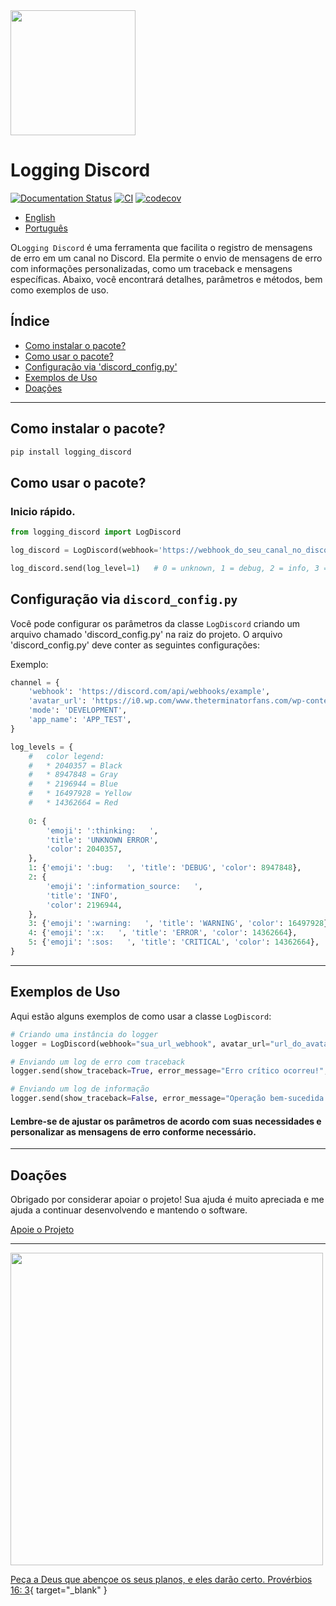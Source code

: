 <img src="https://logging-discord.readthedocs.io/en/latest/img/logo.png" width="200">

# Logging Discord
[![Documentation Status](https://readthedocs.org/projects/logging-discord/badge/?version=latest)](https://logging-discord.readthedocs.io/en/latest/?badge=latest)
[![CI](https://github.com/brunobrown/logging-discord/actions/workflows/pipeline.yml/badge.svg)](https://github.com/brunobrown/logging-discord/actions/workflows/pipeline.yml)
[![codecov](https://codecov.io/gh/brunobrown/logging-discord/graph/badge.svg?token=XTB97RAJA6)](https://codecov.io/gh/brunobrown/logging-discord)

- [English](README.md)
- [Português](README-pt.md)

O`Logging Discord` é uma ferramenta que facilita o registro de mensagens de erro em um canal no Discord. Ela permite o envio de mensagens de erro com informações personalizadas, como um traceback e mensagens específicas. Abaixo, você encontrará detalhes, parâmetros e métodos, bem como exemplos de uso.

## Índice

- [Como instalar o pacote?](#como-instalar-o-pacote)
- [Como usar o pacote?](#como-usar-o-pacote)
- [Configuração via 'discord_config.py'](#configuração-via-discord_configpy)
- [Exemplos de Uso](#exemplos-de-uso)
- [Doações](#doações)

---

## Como instalar o pacote?

```bash
pip install logging_discord
```

## Como usar o pacote?
### Inicio rápido.

```python
from logging_discord import LogDiscord

log_discord = LogDiscord(webhook='https://webhook_do_seu_canal_no_discord')

log_discord.send(log_level=1)   # 0 = unknown, 1 = debug, 2 = info, 3 = warning, 4 = error, 5 = critical
```

## Configuração via `discord_config.py`

Você pode configurar os parâmetros da classe `LogDiscord` criando um arquivo
chamado 'discord_config.py' na raiz do projeto. O arquivo 'discord_config.py'
deve conter as seguintes configurações:

Exemplo:

```python
channel = {
    'webhook': 'https://discord.com/api/webhooks/example',
    'avatar_url': 'https://i0.wp.com/www.theterminatorfans.com/wp-content/uploads/2012/09/the-terminator3.jpg?resize=900%2C450&ssl=1',
    'mode': 'DEVELOPMENT',
    'app_name': 'APP_TEST',
}

log_levels = {
    #   color legend:
    #   * 2040357 = Black
    #   * 8947848 = Gray
    #   * 2196944 = Blue
    #   * 16497928 = Yellow
    #   * 14362664 = Red
    
    0: {
        'emoji': ':thinking:   ',
        'title': 'UNKNOWN ERROR',
        'color': 2040357,
    },
    1: {'emoji': ':bug:   ', 'title': 'DEBUG', 'color': 8947848},
    2: {
        'emoji': ':information_source:   ',
        'title': 'INFO',
        'color': 2196944,
    },
    3: {'emoji': ':warning:   ', 'title': 'WARNING', 'color': 16497928},
    4: {'emoji': ':x:   ', 'title': 'ERROR', 'color': 14362664},
    5: {'emoji': ':sos:   ', 'title': 'CRITICAL', 'color': 14362664},
}
```

---

## Exemplos de Uso

Aqui estão alguns exemplos de como usar a classe `LogDiscord`:

```python
# Criando uma instância do logger
logger = LogDiscord(webhook="sua_url_webhook", avatar_url="url_do_avatar", mode="DEVELOPMENT", app_name="MeuApp")

# Enviando um log de erro com traceback
logger.send(show_traceback=True, error_message="Erro crítico ocorreu!", log_level=5)

# Enviando um log de informação
logger.send(show_traceback=False, error_message="Operação bem-sucedida.", log_level=2)
```

#### Lembre-se de ajustar os parâmetros de acordo com suas necessidades e personalizar as mensagens de erro conforme necessário.

---

## Doações

Obrigado por considerar apoiar o projeto! Sua ajuda é muito apreciada e me ajuda a continuar desenvolvendo e mantendo o software.

[Apoie o Projeto](https://logging-discord.readthedocs.io/en/latest/#support-the-project)

---

<img src="https://logging-discord.readthedocs.io/en/latest/img/proverbios_16_3.jpg" width="500">

[Peça a Deus que abençoe os seus planos, e eles darão certo. Provérbios 16: 3](https://www.bible.com/bible/211/PRO.16.NTLH){ target="_blank" }